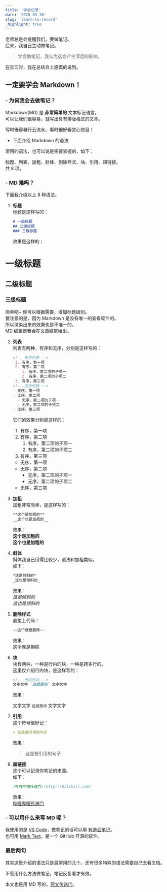 ```yaml
---
title: '学会记录'
date: '2020-03-30'
slug: 'learn-to-record'
_highlight: true
---
```


老师总是会提醒我们，要做笔记。  
后来，我自己主动做笔记。

> 学会做笔记，我认为这会产生深远的影响。

在实习时，我在总结会上感慨的说到。

## 一定要学会 Markdown！

### - 为何我会去做笔记？

Markdown(MD) 是 **非常简单的** 文本标记语言。  
可以让我们很容易，就写出具有排版格式的文本。

写时~~很容易~~行云流水，看时~~很好看~~赏心悦目！

- 下面介绍 Markdown 的语法

常用的语法，也可以说是需要掌握的，如下：

标题、列表、加粗、斜体、删除样式、块、引用、超链接。  
共 8 项。

### - MD 难吗？

下面我介绍以上 8 种语法。

1. **标题**  
   标题是这样写的：

   ```Markdown
   # 一级标题
   ## 二级标题
   ### 三级标题
   ```

   效果是这样的：

# 一级标题

## 二级标题

### 三级标题

   简单吧~ 你可以根据需要，增加标题级别。  
   要注意的是，因为 Markdown 是没有唯一的查看软件的。  
   所以渲染出来的效果也是不唯一的。  
   MD 编辑器我会在文章结尾给出。

2. **列表**  
   列表有两种，有序和无序，分别是这样写的：

   ```Markdown
   <!-- 有序列表 -->
    1. 有序，第一项
    2. 有序，第二项
       1. 有序，第二项的子项一
       2. 有序，第二项的子项二
    3. 有序，第三项
   <!-- 无序列表 -->
   - 无序，第一项
   - 无序，第二项
     - 无序，第二项的子项一
     - 无序，第二项的子项二
   - 无序，第三项
   ```

   它们的效果分别是这样的：

   <!-- 有序列表 -->
   1. 有序，第一项
   2. 有序，第二项
      1. 有序，第二项的子项一
      2. 有序，第二项的子项二
   3. 有序，第三项
   <!-- 无序列表 -->
   - 无序，第一项
   - 无序，第二项
     - 无序，第二项的子项一
     - 无序，第二项的子项二
   - 无序，第三项

3. **加粗**  
   加粗非常简单，是这样写的：

   ```Markdown
   **这个是加粗的**  
   __这个也是加粗的__
   ```

   效果：  
   **这个是加粗的**  
   __这个也是加粗的__

4. **斜体**  
   斜体我自己用得比较少，语法和加粗类似。  
   如下：

   ```Markdown
   *这是倾斜的*  
   _这也是倾斜的_
   ```

   效果：  
  *这是倾斜的*  
   _这也是倾斜的_

5. **删除样式**  
   直接上代码：

   ```Markdown
   ~~这个就是删除~~
   ```

   效果：  
   ~~这个就是删除~~

6. **块**  
   块有两种，一种是行内的块，一种是跨多行的。  
   这里仅介绍行内块，是这样写的：

   ```Markdown
   <!-- 行内的块 -->
   文字文字 `这就是块` 文字文字
   ```

   效果：  
   <!-- 行内的块 -->
   文字文字 `这就是块` 文字文字

7. **引用**  
   这个符号很好记：

   ```Markdown
   > 这是被引用的句子
   ```

   效果：  
   > 这是被引用的句子

8. **超链接**  
   这个可以记录你笔记的来源。  
   如下：

   ```Markdown
   [哔哩哔哩传送门](http://bilibili.com)
   ```

   效果：  
   [哔哩哔哩传送门](http://bilibili.com)

### - 可以用什么来写 MD 呢？

  我使用的是 [VS Code](https://code.visualstudio.com/)，做笔记的话可以用 [有道云笔记](http://note.youdao.com/)。  
  也可用 [Mark Text](https://www.electronjs.org/apps/marktext)，是一个 GitHub 开源的软件。

### 最后两句

其实这里介绍的语法只是最常用的几个，还有很多特殊的语法需要自己去看文档。

不管用什么方法做笔记，笔记反复看才有效。

本文也是用 MD 写的，[原文传送门](https://github.com/zsdycs/lipk.org/blob/master/content/blog/2020-03-30-Learn-to-record.md)。
